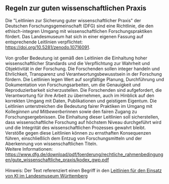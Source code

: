 ## Regeln zur guten wissenschaftlichen Praxis
Die "Leitlinien zur Sicherung guter wissenschaftlicher Praxis" der Deutschen Forschungsgemeinschaft (DFG) sind eine Richtlinie, die den ethisch-integren Umgang mit wissenschaftlichen Forschungspraktiken fördert. Das Landesmuseum hat sich in einer eigenen Fassung auf entsprechende Leitlinien verpflichtet: https://doi.org/10.5281/zenodo.10716091. </br>
<br>Von großer Bedeutung ist gemäß den Leitlinien die Einhaltung hoher wissenschaftlicher Standards und die Verpflichtung zur Wahrheit und Objektivität in der Forschung. Die Forschenden sollen integer handeln und Ehrlichkeit, Transparenz und Verantwortungsbewusstsein in der Forschung fördern. Die Leitlinien legen Wert auf sorgfältige Planung, Durchführung und Dokumentation von Forschungsarbeiten, um die Genauigkeit und Reproduzierbarkeit sicherzustellen. Die Forschenden sind aufgefordert, die Verantwortung für ihre Arbeit zu übernehmen, auch im Hinblick auf den korrekten Umgang mit Daten, Publikationen und geistigem Eigentum. Die Leitlinien unterstreichen die Bedeutung fairer Praktiken im Umgang mit Kolleg*innen und Mitbewerber*innen sowie den fairen Zugang zu Forschungsergebnissen.
Die Einhaltung dieser Leitlinien soll sicherstellen, dass wissenschaftliche Forschung auf höchstem Niveau durchgeführt wird und die Integrität des wissenschaftlichen Prozesses gewahrt bleibt. Verstöße gegen diese Leitlinien können zu ernsthaften Konsequenzen führen, einschließlich dem Entzug von Forschungsmitteln und der Aberkennung von wissenschaftlichen Titeln. <br>Weitere Informationen: https://www.dfg.de/download/pdf/foerderung/rechtliche_rahmenbedingungen/gute_wissenschaftliche_praxis/kodex_gwp.pdf
</br></br>
Hinweis: Der Text referenziert einen Begriff in den [Leitlinien für den Einsatz von KI im Landesmuseum Württemberg](01_Leitlinien.md)
